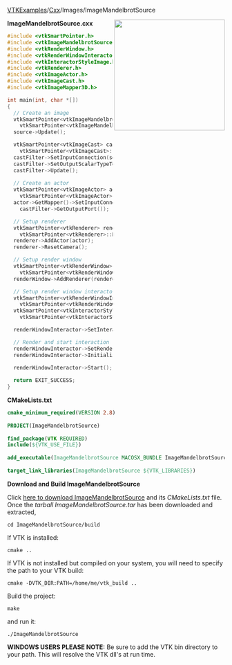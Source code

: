 [VTKExamples](Home)/[Cxx](Cxx)/Images/ImageMandelbrotSource

<img align="right" src="https://github.com/lorensen/VTKExamples/raw/master/Testing/Baseline/Images/TestImageMandelbrotSource.png" width="256" />

**ImageMandelbrotSource.cxx**
```c++
#include <vtkSmartPointer.h>
#include <vtkImageMandelbrotSource.h>
#include <vtkRenderWindow.h>
#include <vtkRenderWindowInteractor.h>
#include <vtkInteractorStyleImage.h>
#include <vtkRenderer.h>
#include <vtkImageActor.h>
#include <vtkImageCast.h>
#include <vtkImageMapper3D.h>

int main(int, char *[])
{
  // Create an image
  vtkSmartPointer<vtkImageMandelbrotSource> source =
    vtkSmartPointer<vtkImageMandelbrotSource>::New();
  source->Update();

  vtkSmartPointer<vtkImageCast> castFilter =
    vtkSmartPointer<vtkImageCast>::New();
  castFilter->SetInputConnection(source->GetOutputPort());
  castFilter->SetOutputScalarTypeToUnsignedChar();
  castFilter->Update();
  
  // Create an actor
  vtkSmartPointer<vtkImageActor> actor =
    vtkSmartPointer<vtkImageActor>::New();
  actor->GetMapper()->SetInputConnection(
    castFilter->GetOutputPort());

  // Setup renderer
  vtkSmartPointer<vtkRenderer> renderer =
    vtkSmartPointer<vtkRenderer>::New();
  renderer->AddActor(actor);
  renderer->ResetCamera();

  // Setup render window
  vtkSmartPointer<vtkRenderWindow> renderWindow =
    vtkSmartPointer<vtkRenderWindow>::New();
  renderWindow->AddRenderer(renderer);

  // Setup render window interactor
  vtkSmartPointer<vtkRenderWindowInteractor> renderWindowInteractor =
    vtkSmartPointer<vtkRenderWindowInteractor>::New();
  vtkSmartPointer<vtkInteractorStyleImage> style =
    vtkSmartPointer<vtkInteractorStyleImage>::New();

  renderWindowInteractor->SetInteractorStyle(style);

  // Render and start interaction
  renderWindowInteractor->SetRenderWindow(renderWindow);
  renderWindowInteractor->Initialize();

  renderWindowInteractor->Start();
 
  return EXIT_SUCCESS;
}
```
**CMakeLists.txt**
```cmake
cmake_minimum_required(VERSION 2.8)
 
PROJECT(ImageMandelbrotSource)
 
find_package(VTK REQUIRED)
include(${VTK_USE_FILE})
 
add_executable(ImageMandelbrotSource MACOSX_BUNDLE ImageMandelbrotSource.cxx)
 
target_link_libraries(ImageMandelbrotSource ${VTK_LIBRARIES})
```

**Download and Build ImageMandelbrotSource**

Click [here to download ImageMandelbrotSource](https://github.com/lorensen/VTKWikiExamplesTarballs/raw/master/ImageMandelbrotSource.tar) and its *CMakeLists.txt* file.
Once the *tarball ImageMandelbrotSource.tar* has been downloaded and extracted,
```
cd ImageMandelbrotSource/build 
```
If VTK is installed:
```
cmake ..
```
If VTK is not installed but compiled on your system, you will need to specify the path to your VTK build:
```
cmake -DVTK_DIR:PATH=/home/me/vtk_build ..
```
Build the project:
```
make
```
and run it:
```
./ImageMandelbrotSource
```
**WINDOWS USERS PLEASE NOTE:** Be sure to add the VTK bin directory to your path. This will resolve the VTK dll's at run time.


